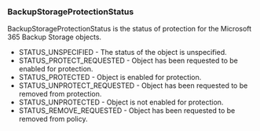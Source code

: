 ### BackupStorageProtectionStatus
BackupStorageProtectionStatus is the status of protection
 for the Microsoft 365 Backup Storage objects.

- STATUS_UNSPECIFIED - The status of the object is unspecified.
- STATUS_PROTECT_REQUESTED - Object has been requested to be enabled for protection.
- STATUS_PROTECTED - Object is enabled for protection.
- STATUS_UNPROTECT_REQUESTED - Object has been requested to be removed from protection.
- STATUS_UNPROTECTED - Object is not enabled for protection.
- STATUS_REMOVE_REQUESTED - Object has been requested to be removed from policy.
